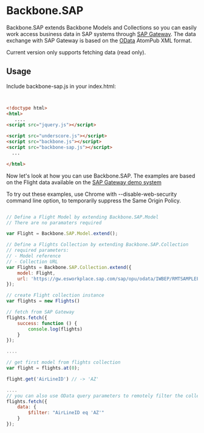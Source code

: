 ﻿Backbone.SAP
===================

Backbone.SAP extends Backbone Models and Collections so you can easily work access business data in SAP systems through [SAP Gateway](http://www.sdn.sap.com/irj/sdn/gateway). The data exchange with SAP Gateway is based on the [OData](http://www.odata.org) AtomPub XML format. 

Current version only supports fetching data (read only).

## Usage ##

Include backbone-sap.js in your index.html:
 
```html


<!doctype html>
<html>
   ....
<script src="jquery.js"></script>

<script src="underscore.js"></script>
<script src="backbone.js"></script>
<script src="backbone-sap.js"></script>
  ...

</html>

```

Now let's look at how you can use Backbone.SAP. The examples are based on the Flight data available on the [SAP Gateway demo system](http://www.sdn.sap.com/irj/sdn/index?rid=/webcontent/uuid/1051f6d9-e87a-2e10-d188-e2786c7878b1)

To try out these examples, use Chrome with --disable-web-security command line option, to temporarily suppress the Same Origin Policy.

```js

// Define a Flight Model by extending Backbone.SAP.Model
// There are no paramaters required

var Flight = Backbone.SAP.Model.extend();

// Define a Flights Collection by extending Backbone.SAP.Collection
// required parameters:
// - Model reference
// - Collection URL
var Flights = Backbone.SAP.Collection.extend({
    model: Flight,
    url: 'https://gw.esworkplace.sap.com/sap/opu/odata/IWBEP/RMTSAMPLEFLIGHT_2/FlightCollection/'
});

// create Flight collection instance
var flights = new Flights()

// fetch from SAP Gateway
flights.fetch({
    success: function () {
        console.log(flights)
    }
});

....

// get first model from flights collection
var flight = flights.at(0);

flight.get('AirLineID') // -> 'AZ'

....
// you can also use OData query parameters to remotely filter the collection:
flights.fetch({
    data: {
        $filter: "AirLineID eq 'AZ'"
    }
});

```

